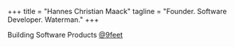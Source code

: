 +++
title = "Hannes Christian Maack"
tagline = "Founder. Software Developer. Waterman."
+++

Building Software Products [@9feet](https://9feet.io)
